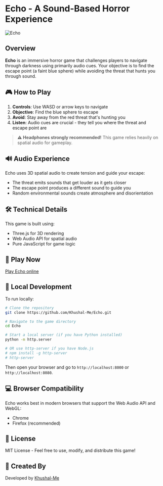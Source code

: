 # Echo - A Sound-Based Horror Experience

![Echo](https://raw.githubusercontent.com/Khushal-Me/echo-game/main/extra/screenshot.png)

## Overview

**Echo** is an immersive horror game that challenges players to navigate through darkness using primarily audio cues. Your objective is to find the escape point (a faint blue sphere) while avoiding the threat that hunts you through sound.

## 🎮 How to Play

1. **Controls**: Use WASD or arrow keys to navigate
2. **Objective**: Find the blue sphere to escape
3. **Avoid**: Stay away from the red threat that's hunting you
4. **Listen**: Audio cues are crucial - they tell you where the threat and escape point are

> **⚠️ Headphones strongly recommended!** This game relies heavily on spatial audio for gameplay.

## 🔊 Audio Experience

Echo uses 3D spatial audio to create tension and guide your escape:
- The threat emits sounds that get louder as it gets closer
- The escape point produces a different sound to guide you
- Random environmental sounds create atmosphere and disorientation

## 🛠️ Technical Details

This game is built using:
- Three.js for 3D rendering
- Web Audio API for spatial audio
- Pure JavaScript for game logic

## 🚀 Play Now

[Play Echo online](https://khushal-me.github.io/Echo/)

## 🔧 Local Development

To run locally:

```bash
# Clone the repository
git clone https://github.com/Khushal-Me/Echo.git

# Navigate to the game directory
cd Echo

# Start a local server (if you have Python installed)
python -m http.server

# OR use http-server if you have Node.js
# npm install -g http-server
# http-server
```

Then open your browser and go to `http://localhost:8000` or `http://localhost:8080`.

## 💻 Browser Compatibility

Echo works best in modern browsers that support the Web Audio API and WebGL:
- Chrome
- Firefox (recommended)

## 📝 License

MIT License - Feel free to use, modify, and distribute this game!

## 👤 Created By

Developed by [Khushal-Me](https://github.com/Khushal-Me)
